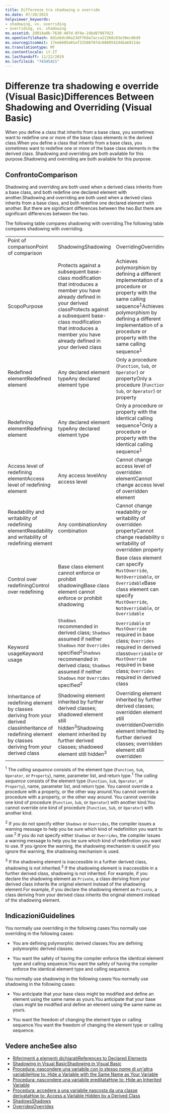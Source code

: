 ```yaml
---
title: Differenze tra shadowing e override
ms.date: 07/20/2015
helpviewer_keywords:
- shadowing, vs. overriding
- overriding, vs. shadowing
ms.assetid: 2d014a0b-7630-407d-8f4e-24bd87987923
ms.openlocfilehash: 8d1ebdcd0a23dff69a7acca22268c03e30ec06d9
ms.sourcegitcommit: 17ee6605e01ef32506f8fdc686954244ba6911de
ms.translationtype: MT
ms.contentlocale: it-IT
ms.lasthandoff: 11/22/2019
ms.locfileid: "74345421"
---
```

# <a name="differences-between-shadowing-and-overriding-visual-basic"></a><span data-ttu-id="6c362-102">Differenze tra shadowing e override (Visual Basic)</span><span class="sxs-lookup"><span data-stu-id="6c362-102">Differences Between Shadowing and Overriding (Visual Basic)</span></span>
<span data-ttu-id="6c362-103">When you define a class that inherits from a base class, you sometimes want to redefine one or more of the base class elements in the derived class.</span><span class="sxs-lookup"><span data-stu-id="6c362-103">When you define a class that inherits from a base class, you sometimes want to redefine one or more of the base class elements in the derived class.</span></span> <span data-ttu-id="6c362-104">Shadowing and overriding are both available for this purpose.</span><span class="sxs-lookup"><span data-stu-id="6c362-104">Shadowing and overriding are both available for this purpose.</span></span>  
  
## <a name="comparison"></a><span data-ttu-id="6c362-105">Confronto</span><span class="sxs-lookup"><span data-stu-id="6c362-105">Comparison</span></span>  
 <span data-ttu-id="6c362-106">Shadowing and overriding are both used when a derived class inherits from a base class, and both redefine one declared element with another.</span><span class="sxs-lookup"><span data-stu-id="6c362-106">Shadowing and overriding are both used when a derived class inherits from a base class, and both redefine one declared element with another.</span></span> <span data-ttu-id="6c362-107">But there are significant differences between the two.</span><span class="sxs-lookup"><span data-stu-id="6c362-107">But there are significant differences between the two.</span></span>  
  
 <span data-ttu-id="6c362-108">The following table compares shadowing with overriding.</span><span class="sxs-lookup"><span data-stu-id="6c362-108">The following table compares shadowing with overriding.</span></span>  
  
||||  
|---|---|---|  
|<span data-ttu-id="6c362-109">Point of comparison</span><span class="sxs-lookup"><span data-stu-id="6c362-109">Point of comparison</span></span>|<span data-ttu-id="6c362-110">Shadowing</span><span class="sxs-lookup"><span data-stu-id="6c362-110">Shadowing</span></span>|<span data-ttu-id="6c362-111">Overriding</span><span class="sxs-lookup"><span data-stu-id="6c362-111">Overriding</span></span>|  
|<span data-ttu-id="6c362-112">Scopo</span><span class="sxs-lookup"><span data-stu-id="6c362-112">Purpose</span></span>|<span data-ttu-id="6c362-113">Protects against a subsequent base-class modification that introduces a member you have already defined in your derived class</span><span class="sxs-lookup"><span data-stu-id="6c362-113">Protects against a subsequent base-class modification that introduces a member you have already defined in your derived class</span></span>|<span data-ttu-id="6c362-114">Achieves polymorphism by defining a different implementation of a procedure or property with the same calling sequence<sup>1</sup></span><span class="sxs-lookup"><span data-stu-id="6c362-114">Achieves polymorphism by defining a different implementation of a procedure or property with the same calling sequence<sup>1</sup></span></span>|  
|<span data-ttu-id="6c362-115">Redefined element</span><span class="sxs-lookup"><span data-stu-id="6c362-115">Redefined element</span></span>|<span data-ttu-id="6c362-116">Any declared element type</span><span class="sxs-lookup"><span data-stu-id="6c362-116">Any declared element type</span></span>|<span data-ttu-id="6c362-117">Only a procedure (`Function`, `Sub`, or `Operator`) or property</span><span class="sxs-lookup"><span data-stu-id="6c362-117">Only a procedure (`Function`, `Sub`, or `Operator`) or property</span></span>|  
|<span data-ttu-id="6c362-118">Redefining element</span><span class="sxs-lookup"><span data-stu-id="6c362-118">Redefining element</span></span>|<span data-ttu-id="6c362-119">Any declared element type</span><span class="sxs-lookup"><span data-stu-id="6c362-119">Any declared element type</span></span>|<span data-ttu-id="6c362-120">Only a procedure or property with the identical calling sequence<sup>1</sup></span><span class="sxs-lookup"><span data-stu-id="6c362-120">Only a procedure or property with the identical calling sequence<sup>1</sup></span></span>|  
|<span data-ttu-id="6c362-121">Access level of redefining element</span><span class="sxs-lookup"><span data-stu-id="6c362-121">Access level of redefining element</span></span>|<span data-ttu-id="6c362-122">Any access level</span><span class="sxs-lookup"><span data-stu-id="6c362-122">Any access level</span></span>|<span data-ttu-id="6c362-123">Cannot change access level of overridden element</span><span class="sxs-lookup"><span data-stu-id="6c362-123">Cannot change access level of overridden element</span></span>|  
|<span data-ttu-id="6c362-124">Readability and writability of redefining element</span><span class="sxs-lookup"><span data-stu-id="6c362-124">Readability and writability of redefining element</span></span>|<span data-ttu-id="6c362-125">Any combination</span><span class="sxs-lookup"><span data-stu-id="6c362-125">Any combination</span></span>|<span data-ttu-id="6c362-126">Cannot change readability or writability of overridden property</span><span class="sxs-lookup"><span data-stu-id="6c362-126">Cannot change readability or writability of overridden property</span></span>|  
|<span data-ttu-id="6c362-127">Control over redefining</span><span class="sxs-lookup"><span data-stu-id="6c362-127">Control over redefining</span></span>|<span data-ttu-id="6c362-128">Base class element cannot enforce or prohibit shadowing</span><span class="sxs-lookup"><span data-stu-id="6c362-128">Base class element cannot enforce or prohibit shadowing</span></span>|<span data-ttu-id="6c362-129">Base class element can specify `MustOverride`, `NotOverridable`, or `Overridable`</span><span class="sxs-lookup"><span data-stu-id="6c362-129">Base class element can specify `MustOverride`, `NotOverridable`, or `Overridable`</span></span>|  
|<span data-ttu-id="6c362-130">Keyword usage</span><span class="sxs-lookup"><span data-stu-id="6c362-130">Keyword usage</span></span>|<span data-ttu-id="6c362-131">`Shadows` recommended in derived class; `Shadows` assumed if neither `Shadows` nor `Overrides` specified<sup>2</sup></span><span class="sxs-lookup"><span data-stu-id="6c362-131">`Shadows` recommended in derived class; `Shadows` assumed if neither `Shadows` nor `Overrides` specified<sup>2</sup></span></span>|<span data-ttu-id="6c362-132">`Overridable` or `MustOverride` required in base class; `Overrides` required in derived class</span><span class="sxs-lookup"><span data-stu-id="6c362-132">`Overridable` or `MustOverride` required in base class; `Overrides` required in derived class</span></span>|  
|<span data-ttu-id="6c362-133">Inheritance of redefining element by classes deriving from your derived class</span><span class="sxs-lookup"><span data-stu-id="6c362-133">Inheritance of redefining element by classes deriving from your derived class</span></span>|<span data-ttu-id="6c362-134">Shadowing element inherited by further derived classes; shadowed element still hidden<sup>3</sup></span><span class="sxs-lookup"><span data-stu-id="6c362-134">Shadowing element inherited by further derived classes; shadowed element still hidden<sup>3</sup></span></span>|<span data-ttu-id="6c362-135">Overriding element inherited by further derived classes; overridden element still overridden</span><span class="sxs-lookup"><span data-stu-id="6c362-135">Overriding element inherited by further derived classes; overridden element still overridden</span></span>|  
  
 <span data-ttu-id="6c362-136"><sup>1</sup> The *calling sequence* consists of the element type (`Function`, `Sub`, `Operator`, or `Property`), name, parameter list, and return type.</span><span class="sxs-lookup"><span data-stu-id="6c362-136"><sup>1</sup> The *calling sequence* consists of the element type (`Function`, `Sub`, `Operator`, or `Property`), name, parameter list, and return type.</span></span> <span data-ttu-id="6c362-137">You cannot override a procedure with a property, or the other way around.</span><span class="sxs-lookup"><span data-stu-id="6c362-137">You cannot override a procedure with a property, or the other way around.</span></span> <span data-ttu-id="6c362-138">You cannot override one kind of procedure (`Function`, `Sub`, or `Operator`) with another kind.</span><span class="sxs-lookup"><span data-stu-id="6c362-138">You cannot override one kind of procedure (`Function`, `Sub`, or `Operator`) with another kind.</span></span>  
  
 <span data-ttu-id="6c362-139"><sup>2</sup> If you do not specify either `Shadows` or `Overrides`, the compiler issues a warning message to help you be sure which kind of redefinition you want to use.</span><span class="sxs-lookup"><span data-stu-id="6c362-139"><sup>2</sup> If you do not specify either `Shadows` or `Overrides`, the compiler issues a warning message to help you be sure which kind of redefinition you want to use.</span></span> <span data-ttu-id="6c362-140">If you ignore the warning, the shadowing mechanism is used.</span><span class="sxs-lookup"><span data-stu-id="6c362-140">If you ignore the warning, the shadowing mechanism is used.</span></span>  
  
 <span data-ttu-id="6c362-141"><sup>3</sup> If the shadowing element is inaccessible in a further derived class, shadowing is not inherited.</span><span class="sxs-lookup"><span data-stu-id="6c362-141"><sup>3</sup> If the shadowing element is inaccessible in a further derived class, shadowing is not inherited.</span></span> <span data-ttu-id="6c362-142">For example, if you declare the shadowing element as `Private`, a class deriving from your derived class inherits the original element instead of the shadowing element.</span><span class="sxs-lookup"><span data-stu-id="6c362-142">For example, if you declare the shadowing element as `Private`, a class deriving from your derived class inherits the original element instead of the shadowing element.</span></span>  
  
## <a name="guidelines"></a><span data-ttu-id="6c362-143">Indicazioni</span><span class="sxs-lookup"><span data-stu-id="6c362-143">Guidelines</span></span>  
 <span data-ttu-id="6c362-144">You normally use overriding in the following cases:</span><span class="sxs-lookup"><span data-stu-id="6c362-144">You normally use overriding in the following cases:</span></span>  
  
- <span data-ttu-id="6c362-145">You are defining polymorphic derived classes.</span><span class="sxs-lookup"><span data-stu-id="6c362-145">You are defining polymorphic derived classes.</span></span>  
  
- <span data-ttu-id="6c362-146">You want the safety of having the compiler enforce the identical element type and calling sequence.</span><span class="sxs-lookup"><span data-stu-id="6c362-146">You want the safety of having the compiler enforce the identical element type and calling sequence.</span></span>  
  
 <span data-ttu-id="6c362-147">You normally use shadowing in the following cases:</span><span class="sxs-lookup"><span data-stu-id="6c362-147">You normally use shadowing in the following cases:</span></span>  
  
- <span data-ttu-id="6c362-148">You anticipate that your base class might be modified and define an element using the same name as yours.</span><span class="sxs-lookup"><span data-stu-id="6c362-148">You anticipate that your base class might be modified and define an element using the same name as yours.</span></span>  
  
- <span data-ttu-id="6c362-149">You want the freedom of changing the element type or calling sequence.</span><span class="sxs-lookup"><span data-stu-id="6c362-149">You want the freedom of changing the element type or calling sequence.</span></span>  
  
## <a name="see-also"></a><span data-ttu-id="6c362-150">Vedere anche</span><span class="sxs-lookup"><span data-stu-id="6c362-150">See also</span></span>

- [<span data-ttu-id="6c362-151">Riferimenti a elementi dichiarati</span><span class="sxs-lookup"><span data-stu-id="6c362-151">References to Declared Elements</span></span>](../../../../visual-basic/programming-guide/language-features/declared-elements/references-to-declared-elements.md)
- [<span data-ttu-id="6c362-152">Shadowing in Visual Basic</span><span class="sxs-lookup"><span data-stu-id="6c362-152">Shadowing in Visual Basic</span></span>](../../../../visual-basic/programming-guide/language-features/declared-elements/shadowing.md)
- [<span data-ttu-id="6c362-153">Procedura: nascondere una variabile con lo stesso nome di un'altra variabile</span><span class="sxs-lookup"><span data-stu-id="6c362-153">How to: Hide a Variable with the Same Name as Your Variable</span></span>](../../../../visual-basic/programming-guide/language-features/declared-elements/how-to-hide-a-variable-with-the-same-name-as-your-variable.md)
- [<span data-ttu-id="6c362-154">Procedura: nascondere una variabile ereditata</span><span class="sxs-lookup"><span data-stu-id="6c362-154">How to: Hide an Inherited Variable</span></span>](../../../../visual-basic/programming-guide/language-features/declared-elements/how-to-hide-an-inherited-variable.md)
- [<span data-ttu-id="6c362-155">Procedura: accedere a una variabile nascosta da una classe derivata</span><span class="sxs-lookup"><span data-stu-id="6c362-155">How to: Access a Variable Hidden by a Derived Class</span></span>](../../../../visual-basic/programming-guide/language-features/declared-elements/how-to-access-a-variable-hidden-by-a-derived-class.md)
- [<span data-ttu-id="6c362-156">Shadows</span><span class="sxs-lookup"><span data-stu-id="6c362-156">Shadows</span></span>](../../../../visual-basic/language-reference/modifiers/shadows.md)
- [<span data-ttu-id="6c362-157">Overrides</span><span class="sxs-lookup"><span data-stu-id="6c362-157">Overrides</span></span>](../../../../visual-basic/language-reference/modifiers/overrides.md)
